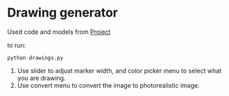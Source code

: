 
# Drawing generator

Used code and models from [Project](https://github.com/junyanz/pytorch-CycleGAN-and-pix2pix)

to run:
```
python drawings.py
```

1. Use slider to adjust marker width, and color picker menu to select what you are drawing.
2. Use convert menu to convert the image to photorealistic image.